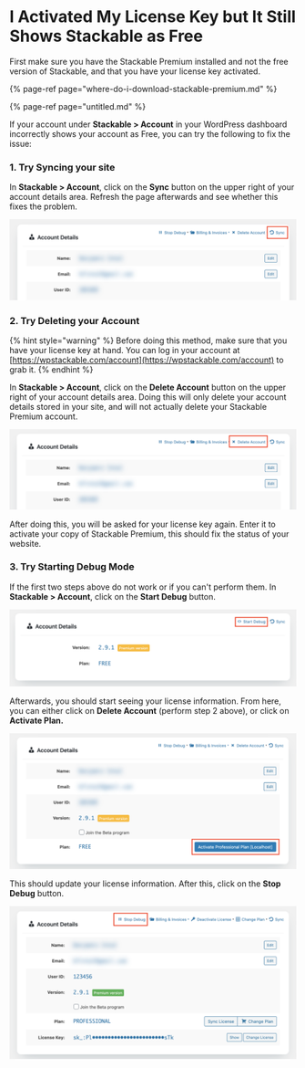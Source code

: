 # I Activated My License Key but It Still Shows Stackable as Free

First make sure you have the Stackable Premium installed and not the free version of Stackable, and that you have your license key activated.

{% page-ref page="where-do-i-download-stackable-premium.md" %}

{% page-ref page="untitled.md" %}

If your account under **Stackable &gt; Account** in your WordPress dashboard incorrectly shows your account as Free, you can try the following to fix the issue:

### 1. Try Syncing your site

In **Stackable &gt; Account**, click on the **Sync** button on the upper right of your account details area. Refresh the page afterwards and see whether this fixes the problem.

![](../../.gitbook/assets/screen-shot-2020-08-15-at-7.13.43-pm.png)

### 2. Try Deleting your Account

{% hint style="warning" %}
Before doing this method, make sure that you have your license key at hand. You can log in your account at [https://wpstackable.com/account](https://wpstackable.com/account) to grab it.
{% endhint %}

In **Stackable &gt; Account**, click on the **Delete Account** button on the upper right of your account details area. Doing this will only delete your account details stored in your site, and will not actually delete your Stackable Premium account.

![](../../.gitbook/assets/screen-shot-2020-08-15-at-7.14.11-pm.png)

After doing this, you will be asked for your license key again. Enter it to activate your copy of Stackable Premium, this should fix the status of your website.

### 3. Try Starting Debug Mode

If the first two steps above do not work or if you can't perform them. In **Stackable &gt; Account**, click on the **Start Debug** button.

![](../../.gitbook/assets/screen-shot-2020-08-15-at-7.35.39-pm.png)

Afterwards, you should start seeing your license information. From here, you can either click on **Delete Account** \(perform step 2 above\), or click on **Activate Plan.**

![](../../.gitbook/assets/screen-shot-2020-08-15-at-7.37.45-pm.png)

This should update your license information. After this, click on the **Stop Debug** button.

![](../../.gitbook/assets/screen-shot-2020-08-15-at-7.39.03-pm.png)

